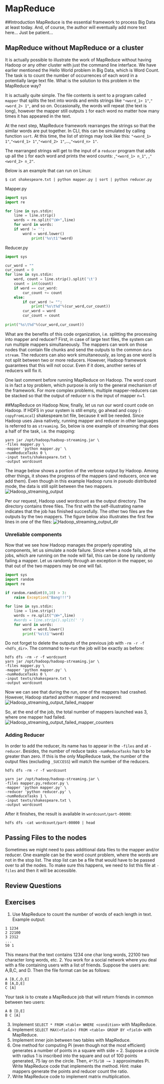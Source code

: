 # MapReduce

##Introduction
MapReduce is the essential framework to process Big Data at least today. And, of course, the author will eventually add more text here... Just be patient...

## MapReduce without MapReduce or a cluster
It is actually possible to illustrate the work of MapReduce without having Hadoop or any other cluster with just the command line interface. We have earlier mentioned the Hello World problem in Big Data, which is Word Count. The task is to count the number of occurrences of each word in a potentially large text file. What is the solution to this problem in the MapReduce way? 

It is actually quite simple. The file contents is sent to a program called `mapper` that splits the text into words and emits strings like `"<word_1> 1"`,`"<word_2> 1"`, and so on. Occasionally, the words will repeat (the text is long), however the mapper still outputs `1` for each word no matter how many times it has appeared in the text.

At the next step, MapReduce framework rearranges the strings so that the similar words are put together. In CLI, this can be simulated by calling function `sort`. At this time, the list of strings may look like this: `"<word_1> 1"`,`"<word_1> 1"`,`"<word_2> 1"`,...,`"<word_n> 1"`.

The rearranged strings will get to the input of a `reducer` program that adds up all the `1` for each word and prints the word counts: ,`"<word_1> n_1"`, ,`"<word_2> n_2"`.

Below is an example that can run on Linux:
```console
$ cat shakespeare.txt | python mapper.py | sort | python reducer.py
```

Mapper.py
```python
import sys
import re

for line in sys.stdin:
    line = line.strip()
    words = re.split("\W+",line)
    for word in words:
	if word != '':
		word = word.lower()
        	print('%s\t1'%word)
```

Reducer.py
```python
import sys

cur_word = ""
cur_count = 0
for line in sys.stdin:
    word, count = line.strip().split('\t')
    count = int(count)
    if word == cur_word:
        cur_count += count
    else:
        if cur_word != "":
            print("%s\t%d"%(cur_word,cur_count))
        cur_word = word
        cur_count = count
            
print("%s\t%d"%(cur_word,cur_count))
```

What are the benefits of this code organization, i.e. splitting the processing into mapper and reducer? First, in case of large text files, the system can run multiple mappers simultaneously. The mappers can work on those nodes that contain file chunks and send the outputs to the common `data stream`. The reducers can also work simultaneously, as long as one word is not split between two or more reducers. However, Hadoop framework guarantees that this will not occur. Even if it does, another series of reducers will fix it. 

One last comment before running MapReduce on Hadoop. The word count is in fact a toy problem, which purpose is only to the general mechanism of the framework. For more complex problems, multiple mapper-reducers can be stacked so that the output of reducer n is the input of mapper n+1. 

##MapReduce on Hadoop
Now, finally, let us run our word count code on Hadoop. If HDFS in your system is still empty, go ahead and copy (`-copyFromLocal`) shakespeare.txt file, because it will be needed. Since Hadoop uses Java natively, running mapper and reducer in other languages is referred to as `streaming`. So, below is one example of streaming that does a half of the task, i.e. the mapping:

```console
yarn jar /opt/hadoop/hadoop-streaming.jar \
-files mapper.py \
-mapper 'python mapper.py' \
-numReduceTasks 0 \
-input texts/shakespeare.txt \
-output wordcount
```

The image below shows a portion of the verbose output by Hadoop. Among other things, it shows the progress of the mappers (and reducers, once we add them). Even though in this example Hadoop runs in pseudo distributed mode, the data is still split between the two mappers.
![Hadoop_streaming_output](/images/figures/hadoop_streaming_output_top.png)

Per our request, Hadoop used wordcount as the output directory. The directory contains three files. The first with the self-illustrating name indicates that the job has finished succesfully. The other two files are the outputs by the two mappers. The figure below also illustrates the first few lines in one of the files:
![Hadoop_streaming_output_dir](/images/figures/hadoop_streaming_output_dir.png)

### Unreliable components
Now that we see how Hadoop manages the properly operating components, let us simulate a node failure. Since when a node fails, all the jobs, which are running on the node will fail, this can be done by randomly failing a mapper. Let us randomly through an exception in the mapper, so that out of the two mappers may be one will fail. 

```python
import sys
import random
import re

if random.randint(0,10) > 3:
    raise Exception("Bang!!!")
    
for line in sys.stdin:
    line = line.strip()
    words = re.split("\W+",line)
    #words = line.strip().split(' ')
    for word in words:
        word = word.lower()
        print('%s\t1'%word)
```

Do not forget to delete the outputs of the previous job with `-rm -r -f <hdfs_dir>`. The command to re-run the job will be exactly as before:

```console
hdfs dfs -rm -r -f wordcount
yarn jar /opt/hadoop/hadoop-streaming.jar \
-files mapper.py \
-mapper 'python mapper.py' \
-numReduceTasks 0 \
-input texts/shakespeare.txt \
-output wordcount
```

Now we can see that during the run, one of the mappers had crashed. However, Hadoop started another mapper and recovered:
![Hadoop_streaming_output_failed_mapper](/images/figures/hadoop_output_failed_mapper.png)

So, at the end of the job, the total number of mappers launched was 3, where one mapper had failed.
![Hadoop_streaming_output_failed_mapper_counters](/images/figures/hadoop_output_failed_mapper_counters.png)

### Adding Reducer
In order to add the reducer, its name has to appear in the `-files` and at `-reducer`. Besides, the number of reduce tasks `-numReduceTasks` has to be greater than zero. If this is the only MapReduce task, the number of the output files (excluding `_SUCCESS`) will match the number of the reducers. 

```console
hdfs dfs -rm -r -f wordcount

yarn jar /opt/hadoop/hadoop-streaming.jar \
-files mapper.py,reducer.py \
-mapper 'python mapper.py' \
-reducer 'python reducer.py' \
-numReduceTasks 1 \
-input texts/shakespeare.txt \
-output wordcount
```

After it finishes, the result is available in `wordcount/part-00000`:
```console
hdfs dfs -cat wordcount/part-00000 | head
```

## Passing Files to the nodes
Sometimes we might need to pass additional data files to the mapper and/or reducer. One example can be the word count problem, where the words are not in the stop list. The stop list can be a file that would have to be passed over to all the nodes. To make sure this happens, we need to list this file at `-files` and then it will be accessible. 

## Review Questions

## Exercises
1. Use MapReduce to count the number of words of each length in text. Example output:
```
1 1234
2 22100
3 2312
...
50 1
```
This means that the text contains 1234 one char long words, 22100 two character long words, etc.
2. You work for a social network where you deal with a file containing users with a list of friends. Suppose the users are: A,B,C, and D. Then the file format can be as follows: 
```
A [B,C,D,E]
B [A,D,E]
C [A]
```
Your task is to create a MapReduce job that will return friends in common between two users:
```
A B [D,E]
B C [A]
```
3. Implement `SELECT * FROM <table> WHERE <condition>` with MapReduce.
4. Implement `SELECT MAX(<field>) FROM <table> GROUP BY <field>` with MapReduce.
5. Implement inner join between two tables with MapReduce.
6. One method for computing Pi (even though not the most efficient) generates a number of points in a square with side = 2. Suppose a circle with radius 1 is inscribed into the square and out of 100 points generated, 75 lay on the circle. Then, `4*75/10 ~= 3` approximates Pi. 
Write MapReduce code that implements the method. Hint: make mappers generate the points and reducer count the ratio. 
7. Write MapReduce code to implement matrix multiplication.





